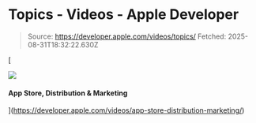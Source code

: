 # Topics - Videos - Apple Developer

> Source: https://developer.apple.com/videos/topics/
> Fetched: 2025-08-31T18:32:22.630Z

[

![](https://devimages-cdn.apple.com/wwdc-services/images/topic-glyphs/rd7a2338/chart.bar.xaxis.svg)

#### App Store, Distribution & Marketing

](https://developer.apple.com/videos/app-store-distribution-marketing/)
